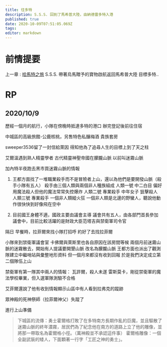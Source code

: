 ```yaml
---
title: 往多特
description: S.S.S. 回到了馬希普大陸，由納德雷多特入港
published: true
date: 2020-10-09T07:51:05.069Z
tags: 
editor: markdown
---
```


# 前情提要
上一章 : [哈馬特之旅](/故事/冒險章節/哈馬特之旅)
S.S.S. 帶著烏馬贈予的寶物啟航返回馬希普大陸
目標多特..

# RP
## 2020/10/9

歷經一個月的航行，小隊在傍晚時抵達多特的港口
辦完登記後前往住宿

中城區的高級旅館-公鹿核桃，另售特色私釀梅酒
貴族套房

sweeper3536留了一封信給萊因
得知他為了追尋人生的目標上到了天之柱

艾爾溫遇到熟人精靈學者
古代精靈神聖帝國在朦朧山脈
以前叫迷霧山脈

加內特半夜跑去黑市買迷霧山脈的情報
1. 王都方面找了一堆職業殺手而不是冒險者上山，還以為他們是要開發山脈（殺手小隊有五人）
殺手由三個人類與兩個非人種族組成
人類一號 中二白目 偏好用魔法殺人但他的魔法常常失控爆炸
人類二號 專業殺手 中年女子 狙擊殺人
人類三號 專業殺手
一個非人類縱火狂
一個非人類是北邊的野蠻人，聽說他動作很快快到好像飛在空中

2. 目前國王身體不適，國政主要由議會主導
議會共有五人，由各部門首長參加
議會中，目前比較活躍的是財政大臣范塔吉與禁衛軍司令官

隔日
早餐時，拉菲爾來找小隊打招呼
約好了去找拉菲爾

小隊來到禁衛軍議會室
卡佛爾與萊斯里也各自原因在該房間等候
兩個月前迷霧山脈的迷霧散去，開始有人提議要開墾山脈
改名為朦朧山脈
王都方面也派出了觀測隊建立中繼哨站與彙整地形資料
但一個月來都沒有收到回報
於是我們決定成立第二個隊伍上山

禁衛軍有第一隊其中兩人的情報：
瓦許爾，殺人未遂
雷斯莫卡，剛從禁衛軍的魔法學校畢業，但入選軍隊測驗不合格

艾菲爾還說了他有收到情報顯示山區中有人看到拉弗克的蹤跡

眾神殿的死神祭師（拉菲爾神父）失蹤了

進行上山準備

>下城區的流傳：勇士霍爾格打敗了在多特南方長期作亂的巨魔，並且驅散了迷霧山脈的終年濃霧，居民們為了紀念他在南方的道路上立了他的雕像，並將那一帶取名為霍爾格小徑。（萬神殿並不承認這件事）
霍爾格雕像：一個全副武裝的矮人，下面顆著一行字「工匠之神的勇士」。



